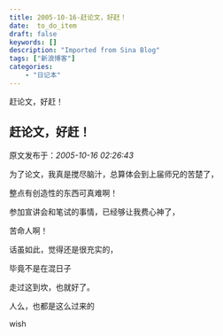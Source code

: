 ```yaml
---
title: 2005-10-16-赶论文，好赶！
date:  to_do_item
draft: false
keywords: []
description: "Imported from Sina Blog"
tags: ["新浪博客"]
categories: 
    - "日记本"
---
```

赶论文，好赶！
## 赶论文，好赶！

 原文发布于：*2005-10-16 02:26:43*

为了论文，我真是搅尽脑汁，总算体会到上届师兄的苦楚了，

 

整点有创造性的东西可真难啊！

 

参加宣讲会和笔试的事情，已经够让我费心神了，

 

苦命人啊！

 

 

话虽如此，觉得还是很充实的，

 

毕竟不是在混日子

 

走过这到坎，也就好了。

 

人么，也都是这么过来的

 

wish

 


